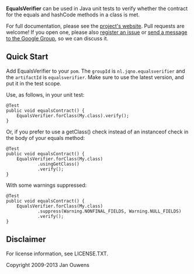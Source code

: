 **EqualsVerifier** can be used in Java unit tests to verify whether the contract for the equals and hashCode methods in a class is met.

For full documentation, please see the [project's website](http://www.jqno.nl/equalsverifier).
Pull requests are welcome! If you open one, please also [register an issue](https://code.google.com/p/equalsverifier/issues/list) or [send a message to the Google Group](https://groups.google.com/forum/?fromgroups#!forum/equalsverifier), so we can discuss it.

Quick Start
-----------

Add EqualsVerifier to your `pom`. The `groupId` is `nl.jqno.equalsverifier` and the `artifactId` is `equalsverifier`. Make sure to use the latest version, and put it in the test scope. 

Use, as follows, in your unit test:

    @Test
    public void equalsContract() {
        EqualsVerifier.forClass(My.class).verify();
    }

Or, if you prefer to use a getClass() check instead of an instanceof check in the body of your equals method:

    @Test
    public void equalsContract() {
        EqualsVerifier.forClass(My.class)
                .usingGetClass()
                .verify();
    }

With some warnings suppressed:

    @Test
    public void equalsContract() {
        EqualsVerifier.forClass(My.class)
                .suppress(Warning.NONFINAL_FIELDS, Warning.NULL_FIELDS)
                .verify();
    }

Disclaimer
----------

For license information, see LICENSE.TXT.

Copyright 2009-2013 Jan Ouwens
